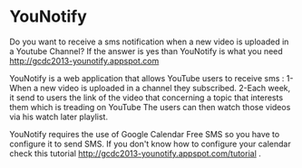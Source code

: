 # YouNotify
Do you want to receive a sms notification when a new video is uploaded in a Youtube Channel? If the answer is yes than YouNotify is what you need http://gcdc2013-younotify.appspot.com

YouNotify is a web application that allows YouTube users to receive sms : 1- When a new video is uploaded in a channel they subscribed. 2-Each week, it send to users the link of the video that concerning a topic that interests them which is treading on YouTube The users can then watch those videos via his watch later playlist.

YouNotify requires the use of Google Calendar Free SMS so you have to configure it to send SMS. If you don't know how to configure your calendar check this tutorial http://gcdc2013-younotify.appspot.com/tutorial .
